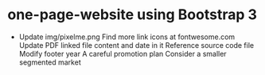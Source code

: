 one-page-website using Bootstrap 3
==================================
- Update img/pixelme.png
Find more link icons at fontwesome.com
Update PDF linked file content and date in it
Reference source code file
Modify footer year
A careful promotion plan
Consider a smaller segmented market
